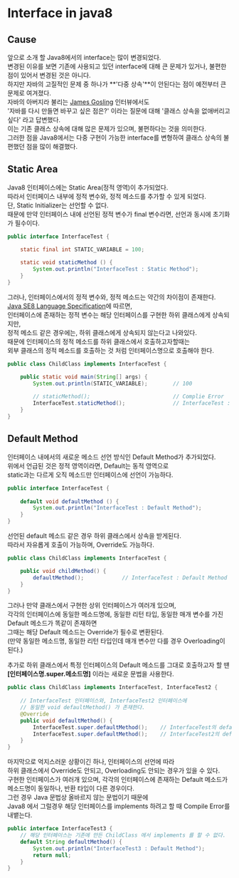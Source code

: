 # Interface in java8

## Cause
앞으로 소개 할 Java8에서의 interface는 많이 변경되었다.  
변경된 이유를 보면 기존에 사용되고 있던 interface에 대해 큰 문제가 있거나, 불편한 점이 있어서 변경된 것은 아니다.  
하지만 자바의 고질적인 문제 중 하나가 **'다중 상속'**이 안된다는 점이 예전부터 큰 문제로 여겨졌다.  
자바의 아버지라 불리는 [James Gosling](https://ko.wikipedia.org/wiki/%EC%A0%9C%EC%9E%84%EC%8A%A4_%EA%B3%A0%EC%8A%AC%EB%A7%81) 인터뷰에서도  
'자바를 다시 만들면 바꾸고 싶은 점은?' 이라는 질문에 대해 '클래스 상속을 없애버리고 싶다' 라고 답변했다.  
이는 기존 클래스 상속에 대해 많은 문제가 있으며, 불편하다는 것을 의미한다.  
그러한 점을 Java8에서는 다중 구현이 가능한 interface를 변형하여 클래스 상속의 불편했던 점을 많이 해결했다.

## Static Area
Java8 인터페이스에는 Static Area(정적 영역)이 추가되었다.  
따라서 인터페이스 내부에 정적 변수와, 정적 메소드를 추가할 수 있게 되었다.  
단, Static Initializer는 선언할 수 없다.  
때문에 만약 인터페이스 내에 선언된 정적 변수가 final 변수라면, 선언과 동시에 초기화가 필수이다.
```java
public interface InterfaceTest {

	static final int STATIC_VARIABLE = 100;
	
	static void staticMethod () {
		System.out.println("InterfaceTest : Static Method");
	}
}
```
그러나, 인터페이스에서의 정적 변수와, 정적 메소드는 약간의 차이점이 존재한다.  
[Java SE8 Language Specification](http://docs.oracle.com/javase/specs/jls/se8/html/jls-8.html#jls-8.4.8)에 따르면,  
인터페이스에 존재하는 정적 변수는 해당 인터페이스를 구현한 하위 클래스에게 상속되지만,  
정적 메소드 같은 경우에는, 하위 클래스에게 상속되지 않는다고 나와있다.  
때문에 인터페이스의 정적 메소드를 하위 클래스에서 호출하고자할때는  
외부 클래스의 정적 메소드를 호출하는 것 처럼 인터페이스명으로 호출해야 한다.
```java
public class ChildClass implements InterfaceTest {

	public static void main(String[] args) {
		System.out.println(STATIC_VARIABLE);		// 100
		
		// staticMethod();							// Complie Error
		InterfaceTest.staticMethod();				// InterfaceTest : Static Method
	}
}
```   

## Default Method
인터페이스 내에서의 새로운 메소드 선언 방식인 Default Method가 추가되었다.  
위에서 언급된 것은 정적 영역이라면, Default는 동적 영역으로  
static과는 다르게 오직 메소드만 인터페이스에 선언이 가능하다.  
```java
public interface InterfaceTest {
	
	default void defaultMethod () {
		System.out.println("InterfaceTest : Default Method");
	}
}
```
선언된 default 메소드 같은 경우 하위 클래스에서 상속을 받게된다.  
따라서 자유롭게 호출이 가능하며, Override도 가능하다.
```java
public class ChildClass implements InterfaceTest {

	public void childMethod() {
		defaultMethod();			// InterfaceTest : Default Method
	}
}
```

그러나 만약 클래스에서 구현한 상위 인터페이스가 여러개 있으며,  
각각의 인터페이스에 동일한 메소드명에, 동일한 리턴 타입, 동일한 매개 변수를 가진 Default 메소드가 똑같이 존재하면  
그때는 해당 Default 메소드는 Override가 필수로 변환된다.  
(만약 동일한 메소드명, 동일한 리턴 타입인데 매개 변수만 다를 경우 Overloading이 된다.)

추가로 하위 클래스에서 특정 인터페이스의 Default 메소드를 그대로 호출하고자 할 땐  
**[인터페이스명.super.메소드명]** 이라는 새로운 문법을 사용한다.
```java
public class ChildClass implements InterfaceTest, InterfaceTest2 {
	
	// InterfaceTest 인터페이스와, InterfaceTest2 인터페이스에
	// 동일한 void defaultMethod() 가 존재한다.
	@Override
	public void defaultMethod() {
		InterfaceTest.super.defaultMethod();	// InterfaceTest의 defaultMethod() 호출
		InterfaceTest.super.defaultMethod();	// InterfaceTest2의 defaultMethod() 호출
	}
}
```

마지막으로 억지스러운 상황이긴 하나, 인터페이스의 선언에 따라  
하위 클래스에서 Override도 안되고, Overloading도 안되는 경우가 있을 수 있다.  
구현한 인터페이스가 여러개 있으며, 각각의 인터페이스에 존재하는 Default 메소드가  
메소드명이 동일하나, 반환 타입이 다른 경우이다.  
그런 경우 Java 문법상 올바르지 않는 문법이기 때문에  
Java8 에서 그럴경우 해당 인터페이스를 implements 하려고 할 때 Compile Error를 내뱉는다.
```java
public interface InterfaceTest3 {
	// 해당 인터페이스는 기존에 만든 ChildClass 에서 implements 를 할 수 없다.
	default String defaultMethod() {
		System.out.println("InterfaceTest3 : Default Method");
		return null;
	}
}
```